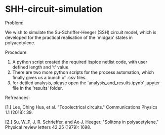 # SHH-circuit-simulation

Problem: 

We wish to simulate the Su-Schriffer-Heeger (SSH) circuit model, which is developed for the practical realisation of the 'midgap' states in polyacetylene.

Procedure: 
1. A python script created the required ltspice netlist code, with user defined length and 't' value. 
2. There are two more python scripts for the process automation, which finally gives us a bunch of .csv files. 
3. for detiled analysis, please open the 'analysis_and_results.ipynb' jupyter file in the 'results' folder. 

Refreances:

[1.] Lee, Ching Hua, et al. "Topolectrical circuits." Communications Physics 1.1 (2018): 39.

[2.] Su, W_P, J. R. Schrieffer, and Ao J. Heeger. "Solitons in polyacetylene." Physical review letters 42.25 (1979): 1698.

